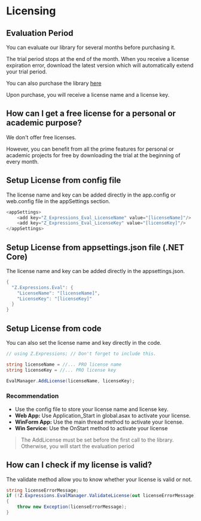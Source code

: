 # Licensing

## Evaluation Period
You can evaluate our library for several months before purchasing it.

The trial period stops at the end of the month. When you receive a license expiration error, download the latest version which will automatically extend your trial period.

You can also purchase the library [here](/pricing)

Upon purchase, you will receive a license name and a license key.

## How can I get a free license for a personal or academic purpose?
We don't offer free licenses.

However, you can benefit from all the prime features for personal or academic projects for free by downloading the trial at the beginning of every month.

## Setup License from config file
The license name and key can be added directly in the app.config or web.config file in the appSettings section.


```csharp
<appSettings>
	<add key="Z_Expressions_Eval_LicenseName" value="[licenseName]"/>
	<add key="Z_Expressions_Eval_LicenseKey" value="[licenseKey]"/>
</appSettings>
```

## Setup License from appsettings.json file (.NET Core)
The license name and key can be added directly in the appsettings.json.

```csharp
{
  "Z.Expressions.Eval": {
    "LicenseName": "[licenseName]",
    "LicenseKey": "[licenseKey]"
  }
}
```

## Setup License from code
You can also set the license name and key directly in the code.


```csharp
// using Z.Expressions; // Don't forget to include this.

string licenseName = //... PRO license name
string licenseKey = //... PRO license key

EvalManager.AddLicense(licenseName, licenseKey);
```

### Recommendation
- Use the config file to store your license name and license key.
- **Web App:** Use Application_Start in global.asax to activate your license.
- **WinForm App:** Use the main thread method to activate your license.
- **Win Service:** Use the OnStart method to activate your license

> The AddLicense must be set before the first call to the library. Otherwise, you will start the evaluation period

## How can I check if my license is valid?
The validate method allow you to know whether your license is valid or not.

```csharp
string licenseErrorMessage;
if (!Z.Expressions.EvalManager.ValidateLicense(out licenseErrorMessage))
{
    throw new Exception(licenseErrorMessage);
}
```
